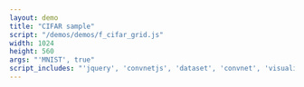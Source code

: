 ```yaml
---
layout: demo
title: "CIFAR sample"
script: "/demos/demos/f_cifar_grid.js"
width: 1024
height: 560
args: "'MNIST', true"
script_includes: "'jquery', 'convnetjs', 'dataset', 'convnet', 'visualizer'"
---
```



